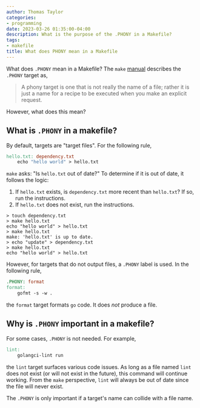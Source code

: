 ```yaml
---
author: Thomas Taylor
categories:
- programming
date: 2023-03-26 01:35:00-04:00
description: What is the purpose of the .PHONY in a Makefile?
tags:
- makefile
title: What does PHONY mean in a Makefile
---
```


What does `.PHONY` mean in a Makefile? The `make` [manual](https://www.gnu.org/software/make/manual/make.html#Phony-Targets) describes the `.PHONY` target as, 

> A phony target is one that is not really the name of a file; rather it is just a name for a recipe to be executed when you make an explicit request.

However, what does this mean?

## What is `.PHONY` in a makefile?

By default, targets are "target files". For the following rule,

```makefile
hello.txt: dependency.txt
	echo "hello world" > hello.txt
```

`make` asks: "Is `hello.txt` out of date?" To determine if it is out of date, it follows the logic:

1. If `hello.txt` exists, is `dependency.txt` more recent than `hello.txt`? If so, run the instructions.
2. If `hello.txt` does not exist, run the instructions.

```shell
> touch dependency.txt
> make hello.txt
echo "hello world" > hello.txt
> make hello.txt
make: 'hello.txt' is up to date.
> echo "update" > dependency.txt
> make hello.txt
echo "hello world" > hello.txt
```

However, for targets that do not output files, a `.PHONY` label is used. In the following rule,

```makefile
.PHONY: format
format:
	gofmt -s -w .
```

the `format` target formats `go` code. It does _not_ produce a file.

## Why is `.PHONY` important in a makefile?

For some cases, `.PHONY` is not needed. For example,

```makefile
lint:
	golangci-lint run
```

the `lint` target surfaces various code issues. As long as a file named `lint` does not exist (or will not exist in the future), this command will continue working. From the `make` perspective, `lint` will always be out of date since the file will never exist.

The `.PHONY` is only important if a target's name can collide with a file name.